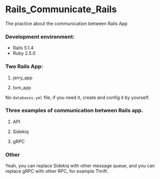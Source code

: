 # Rails_Communicate_Rails

The practice about the communication between Rails App

### Development environment:

+ Rails 5.1.4
+ Ruby 2.5.0

### Two Rails App:

1. jerry_app

2. tom_app

No `databases.yml` file, if you need it, create and config it by yourself.

### Three examples of communication between Rails app.

1. API

2. Sidekiq

3. gRPC

### Other

Yeah, you can replace Sidekiq with other message queue, and you can replace gRPC with other RPC, for example Thrift.



